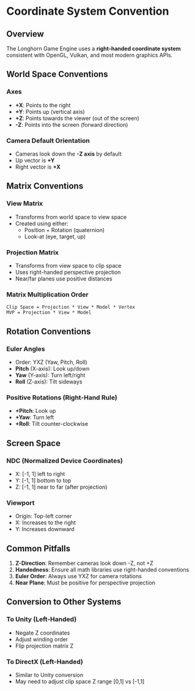 # Coordinate System Convention

## Overview

The Longhorn Game Engine uses a **right-handed coordinate system** consistent with OpenGL, Vulkan, and most modern graphics APIs.

## World Space Conventions

### Axes
- **+X**: Points to the right
- **+Y**: Points up (vertical axis)
- **+Z**: Points towards the viewer (out of the screen)
- **-Z**: Points into the screen (forward direction)

### Camera Default Orientation
- Cameras look down the **-Z axis** by default
- Up vector is **+Y**
- Right vector is **+X**

## Matrix Conventions

### View Matrix
- Transforms from world space to view space
- Created using either:
  - Position + Rotation (quaternion)
  - Look-at (eye, target, up)

### Projection Matrix
- Transforms from view space to clip space
- Uses right-handed perspective projection
- Near/far planes use positive distances

### Matrix Multiplication Order
```
Clip Space = Projection * View * Model * Vertex
MVP = Projection * View * Model
```

## Rotation Conventions

### Euler Angles
- Order: YXZ (Yaw, Pitch, Roll)
- **Pitch** (X-axis): Look up/down
- **Yaw** (Y-axis): Turn left/right  
- **Roll** (Z-axis): Tilt sideways

### Positive Rotations (Right-Hand Rule)
- **+Pitch**: Look up
- **+Yaw**: Turn left
- **+Roll**: Tilt counter-clockwise

## Screen Space

### NDC (Normalized Device Coordinates)
- X: [-1, 1] left to right
- Y: [-1, 1] bottom to top
- Z: [-1, 1] near to far (after projection)

### Viewport
- Origin: Top-left corner
- X: Increases to the right
- Y: Increases downward

## Common Pitfalls

1. **Z-Direction**: Remember cameras look down -Z, not +Z
2. **Handedness**: Ensure all math libraries use right-handed conventions
3. **Euler Order**: Always use YXZ for camera rotations
4. **Near Plane**: Must be positive for perspective projection

## Conversion to Other Systems

### To Unity (Left-Handed)
- Negate Z coordinates
- Adjust winding order
- Flip projection matrix Z

### To DirectX (Left-Handed)
- Similar to Unity conversion
- May need to adjust clip space Z range [0,1] vs [-1,1]